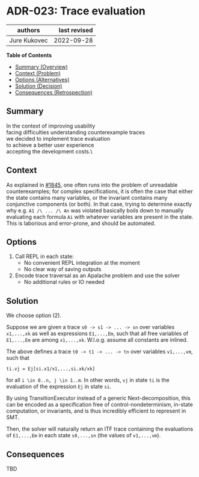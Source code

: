 # ADR-023: Trace evaluation

| authors                                | last revised    |
| -------------------------------------- | --------------: |
| Jure Kukovec                           | 2022-09-28      |

**Table of Contents**

- [Summary (Overview)](#summary)
- [Context (Problem)](#context)
- [Options (Alternatives)](#options)
- [Solution (Decision)](#solution)
- [Consequences (Retrospection)](#consequences)

## Summary

<!-- Statement to summarize, following the following formula: -->

In the context of improving usability\
facing difficulties understanding counterexample traces\
we decided to implement trace evaluation\
to achieve a better user experience\
accepting the development costs.\

## Context

<!-- Communicates the forces at play (technical, political, social, project).
     This is the story explaining the problem we are looking to resolve.
-->
As explained in [#1845](https://github.com/informalsystems/apalache/issues/1845), one often runs into the problem of unreadable counterexamples; 
for complex specifications, it is often the case that either the state contains many variables, or the invariant contains many conjunctive components (or both).
In that case, trying to determine exactly why e.g. `A1 /\ ... /\ An` was violated basically boils down to manually evaluating each formula `Ai` with whatever variables are present in the state.
This is laborious and error-prone, and should be automated.


## Options

<!-- Communicate the options considered.
     This records evidence of our circumspection and documents the various alternatives
     considered but not adopted.
-->
1. Call REPL in each state:
    - No convenient REPL integration at the moment
    - No clear way of saving outputs
1. Encode trace traversal as an Apalache problem and use the solver
    - No additional rules or IO needed

## Solution

<!-- Communicates what solution was decided, and it is expected to solve the
     problem. -->

We choose option (2). 

Suppose we are given a trace `s0 -> s1 -> ... -> sn` over variables `x1,...,xk` as well as expressions `E1,...,Em`, such that all free variables of `E1,...,Em` are among `x1,...,xk`. W.l.o.g. assume all constants are inlined.

The above defines a trace `t0 -> t1 -> ... -> tn` over variables `v1,...,vm`, such that 
```
ti.vj = Ej[si.x1/x1,...,si.xk/xk]
```

for all `i \in 0..n, j \in 1..m`. In other words, `vj` in state `ti` is the evaluation of the expression `Ej` in state `si`.

By using TransitionExecutor instead of a generic Next-decomposition, this can be encoded as a specification free of control-nondeterminism, in-state computation, or invariants, and is thus incredibly efficient to represent in SMT.

Then, the solver will naturally return an ITF trace containing the evaluations of `E1,...,Em` in each state `s0,...,sn` (the values of `v1,...,vm`).


## Consequences

<!-- Records the results of the decision over the long term.
     Did it work, not work, was changed, upgraded, etc.
-->

TBD
